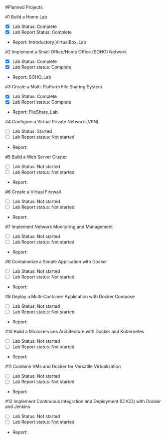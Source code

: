 #Planned Projects

#1 Build a Home Lab
  - [x] Lab Status: Complete
  - [x] Lab Report Status: Complete
  - Report: Introductory_VirtualBox_Lab

#2 Implement a Small Office/Home Office (SOHO) Network
  - [x] Lab Status: Complete
  - [x] Lab Report status: Complete
  - Report: SOHO_Lab

#3 Create a Multi-Platform File Sharing System
  - [x] Lab Status: Complete
  - [x] Lab Report status: Complete
  - Report: FileShare_Lab

#4 Configure a Virtual Private Network (VPN)
  - [ ] Lab Status: Started
  - [ ] Lab Report status: Not started
  - Report:

#5 Build a Web Server Cluster
  - [ ] Lab Status: Not started
  - [ ] Lab Report status: Not started
  - Report:

#6 Create a Virtual Firewall
  - [ ] Lab Status: Not started
  - [ ] Lab Report status: Not started
  - Report:

#7 Implement Network Monitoring and Management
  - [ ] Lab Status: Not started
  - [ ] Lab Report status: Not started
  - Report:

#8 Containerize a Simple Application with Docker
  - [ ] Lab Status: Not started
  - [ ] Lab Report status: Not started
  - Report:

#9 Deploy a Multi-Container Application with Docker Compose
  - [ ] Lab Status: Not started
  - [ ] Lab Report status: Not started
  - Report:

#10 Build a Microservices Architecture with Docker and Kubernetes
  - [ ] Lab Status: Not started
  - [ ] Lab Report status: Not started
  - Report:

#11 Combine VMs and Docker for Versatile Virtualization
  - [ ] Lab Status: Not started
  - [ ] Lab Report status: Not started
  - Report:

#12 Implement Continuous Integration and Deployment (CI/CD) with Docker and Jenkins
  - [ ] Lab Status: Not started
  - [ ] Lab Report status: Not started
  - Report:

